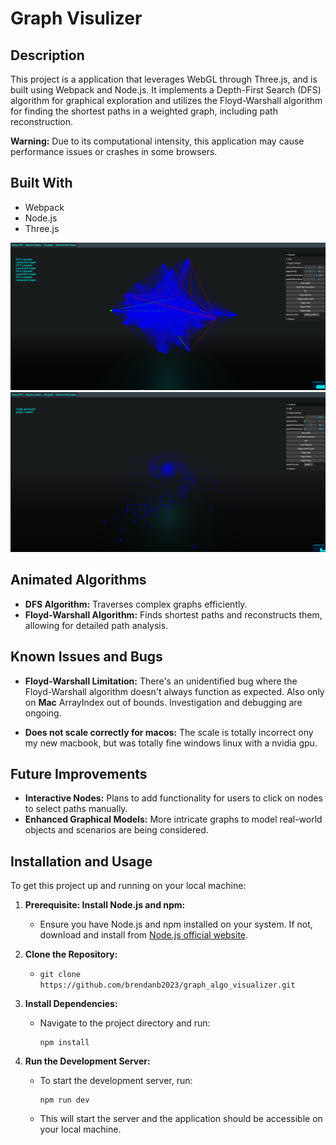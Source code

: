 # Graph Visulizer

## Description

This project is a application that leverages WebGL through Three.js, and is built using Webpack and Node.js. It implements a Depth-First Search (DFS) algorithm for graphical exploration and utilizes the Floyd-Warshall algorithm for finding the shortest paths in a weighted graph, including path reconstruction.

**Warning:** Due to its computational intensity, this application may cause performance issues or crashes in some browsers.

## Built With

- Webpack
- Node.js
- Three.js

![Screenshot of Application](screenshots/graph_sim_cap.png)
![Screenshot of Application](screenshots/graph_sim_cap4.png)

## Animated Algorithms

- **DFS Algorithm:** Traverses complex graphs efficiently.
- **Floyd-Warshall Algorithm:** Finds shortest paths and reconstructs them, allowing for detailed path analysis.

## Known Issues and Bugs

- **Floyd-Warshall Limitation:** There's an unidentified bug where the Floyd-Warshall algorithm doesn't always function as expected. Also only on **Mac** ArrayIndex out of bounds. Investigation and debugging are ongoing.

- **Does not scale correctly for macos:** The scale is totally incorrect ony my new macbook, but was totally fine windows linux with a nvidia gpu.

## Future Improvements

- **Interactive Nodes:** Plans to add functionality for users to click on nodes to select paths manually.
- **Enhanced Graphical Models:** More intricate graphs to model real-world objects and scenarios are being considered.

## Installation and Usage

To get this project up and running on your local machine:

1. **Prerequisite: Install Node.js and npm:**
   - Ensure you have Node.js and npm installed on your system. If not, download and install from [Node.js official website](https://nodejs.org/).

2. **Clone the Repository:**
   - `git clone https://github.com/brendanb2023/graph_algo_visualizer.git`

3. **Install Dependencies:**
   - Navigate to the project directory and run:
     ```
     npm install
     ```

4. **Run the Development Server:**
   - To start the development server, run:
     ```
     npm run dev
     ```
   - This will start the server and the application should be accessible on your local machine.


